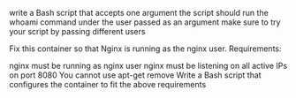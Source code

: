 write a Bash script that accepts one argument
the script should run the whoami command under the user passed as an argument
make sure to try your script by passing different users


Fix this container so that Nginx is running as the nginx user.
Requirements:

nginx must be running as nginx user
nginx must be listening on all active IPs on port 8080
You cannot use apt-get remove
Write a Bash script that configures the container to fit the above requirements
